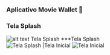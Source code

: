 ### Aplicativo Movie Wallet 👋

### Tela Splash
![alt text](https://i.imgur.com/2liGPdYm.jpg)
Tela Splash 
***Tela Splash                                
![Tela Splash](https://i.imgur.com/2liGPdYm.jpg) |Tela Inicial ![Tela Inicial](https://i.imgur.com/VsZcLeim.jpg)
